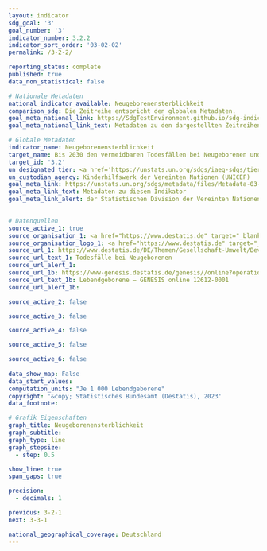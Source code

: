 ```yaml
---
layout: indicator    
sdg_goal: '3'    
goal_number: '3'    
indicator_number: 3.2.2    
indicator_sort_order: '03-02-02'    
permalink: /3-2-2/    

reporting_status: complete    
published: true    
data_non_statistical: false    

# Nationale Metadaten    
national_indicator_available: Neugeborenensterblichkeit    
comparison_sdg: Die Zeitreihe entspricht den globalen Metadaten.    
goal_meta_national_link: https://SdgTestEnvironment.github.io/sdg-indicators/public/Meta/3.2.2.pdf
goal_meta_national_link_text: Metadaten zu den dargestellten Zeitreihen    

# Globale Metadaten    
indicator_name: Neugeborenensterblichkeit    
target_name: Bis 2030 den vermeidbaren Todesfällen bei Neugeborenen und Kindern unter 5 Jahren ein Ende setzen, mit dem von allen Ländern zu verfolgenden Ziel, die Sterblichkeit bei Neugeborenen auf höchstens 12 je 1&nbsp;000 Lebendgeburten und bei Kindern unter 5 Jahren auf höchstens 25 je 1&nbsp;000 Lebendgeburten zu senken    
target_id: '3.2'    
un_designated_tier: <a href='https://unstats.un.org/sdgs/iaeg-sdgs/tier-classification/' title='Klicken Sie hier um weitere Informationen zur UN-Tier-Klassifikation zu erhalten.'  target='_blank'>Tier I</a>    
un_custodian_agency: Kinderhilfswerk der Vereinten Nationen (UNICEF)    
goal_meta_link: https://unstats.un.org/sdgs/metadata/files/Metadata-03-02-02.pdf    
goal_meta_link_text: Metadaten zu diesem Indikator    
goal_meta_link_alert: der Statistischen Division der Vereinten Nationen    
    

# Datenquellen
source_active_1: true
source_organisation_1: <a href="https://www.destatis.de" target="_blank"> Statistisches Bundesamt (Destatis) </a>
source_organisation_logo_1: <a href="https://www.destatis.de" target="_blank"><img src="https://g205sdgs.github.io/sdg-indicators/public/OrgImgDe/destatis.png" alt="Logo destatis" style="height:60px; width:148px"/></a>
source_url_1: https://www.destatis.de/DE/Themen/Gesellschaft-Umwelt/Bevoelkerung/Sterbefaelle-Lebenserwartung/Tabellen/saeuglingssterblichkeit.html
source_url_text_1: Todesfälle bei Neugeborenen
source_url_alert_1: 
source_url_1b: https://www-genesis.destatis.de/genesis//online?operation=table&code=12612-0001&bypass=true&language=de
source_url_text_1b: Lebendgeborene – GENESIS online 12612-0001
source_url_alert_1b: 

source_active_2: false

source_active_3: false

source_active_4: false

source_active_5: false

source_active_6: false
    
data_show_map: False    
data_start_values:     
computation_units: "Je 1 000 Lebendgeborene"    
copyright: '&copy; Statistisches Bundesamt (Destatis), 2023'    
data_footnote:     

# Grafik Eigenschaften    
graph_title: Neugeborenensterblichkeit
graph_subtitle:     
graph_type: line
graph_stepsize: 
  - step: 0.5    

show_line: true
span_gaps: true

precision:
  - decimals: 1    

previous: 3-2-1    
next: 3-3-1    

national_geographical_coverage: Deutschland    
---
```


<span></span>